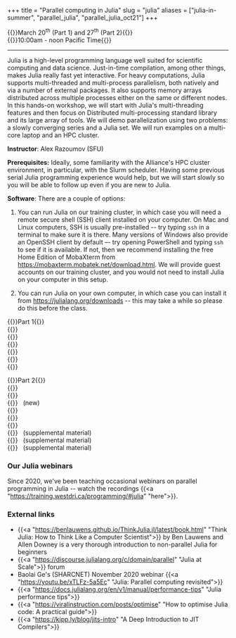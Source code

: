 +++
title = "Parallel computing in Julia"
slug = "julia"
aliases = ["julia-in-summer", "parallel_julia", "parallel_julia_oct21"]
+++

<!-- {{<cor>}}Wednesday, June 21st{{</cor>}}\ -->
<!-- {{<cgr>}}9:00am-noon and 2pm-5pm Pacific Time{{</cgr>}} -->

<!-- {{<cor>}}Friday, July 14th{{</cor>}}\ -->
<!-- {{<cgr>}}9:00am-noon Mountain Time{{</cgr>}} -->

<!-- {{<cor>}}February 1st (Part 1) and February 8th (Part 2){{</cor>}}\ -->
<!-- {{<cgr>}}Both days 10:00am - noon Pacific Time{{</cgr>}} -->

{{<cor>}}March 20<sup>th</sup> (Part 1) and 27<sup>th</sup> (Part 2){{</cor>}}\
{{<cgr>}}10:00am - noon Pacific Time{{</cgr>}}

---

Julia is a high-level programming language well suited for scientific computing and data science. Just-in-time
compilation, among other things, makes Julia really fast yet interactive. For heavy computations, Julia
supports multi-threaded and multi-process parallelism, both natively and via a number of external packages. It
also supports memory arrays distributed across multiple processes either on the same or different nodes. In
this hands-on workshop, we will start with Julia's multi-threading features and then focus on Distributed
multi-processing standard library and its large array of tools. We will demo parallelization using two
problems: a slowly converging series and a Julia set. We will run examples on a multi-core laptop and an HPC
cluster.

**Instructor**: Alex Razoumov (SFU)

**Prerequisites:** Ideally, some familiarity with the Alliance's HPC cluster environment, in particular, with
the Slurm scheduler. Having some previous serial Julia programming experience would help, but we will start
slowly so you will be able to follow up even if you are new to Julia.

**Software**: There are a couple of options:

1. You can run Julia on our training cluster, in which case you will need a remote secure shell (SSH) client
installed on your computer. On Mac and Linux computers, SSH is usually pre-installed -- try typing `ssh` in a
terminal to make sure it is there. Many versions of Windows also provide an OpenSSH client by default –- try
opening PowerShell and typing `ssh` to see if it is available. If not, then we recommend installing the free
Home Edition of MobaXterm from https://mobaxterm.mobatek.net/download.html. We will provide guest accounts on
our training cluster, and you would not need to install Julia on your computer in this setup.

2. You can run Julia on your own computer, in which case you can install it from
   https://julialang.org/downloads -- this may take a while so please do this before the class.

<!-- 3. You can work on our remote training cluster via JupyterHub | Terminal. In this case you will want to ask -->
<!--    for 2-4 CPU cores and 3 hours. This is the easiest option (nothing to install on your computer), as you -->
<!--    will work entirely through a browser. -->



<!-- {{<nolinktitle>}}Introduction to Julia language{{</nolinktitle>}} \ -->
<!-- {{<nolinktitle>}}Intro to parallelism{{</nolinktitle>}} \ -->
<!-- {{<nolinktitle>}}Multi-threading with Base.Threads (slow series){{</nolinktitle>}} \ -->
<!-- {{<nolinktitle>}}Multi-threading with ThreadsX (slow series){{</nolinktitle>}} \ -->
<!-- {{<nolinktitle>}}Parallelizing the Julia set with Base.Threads{{</nolinktitle>}} \ -->
<!-- {{<nolinktitle>}}Parallelizing the Julia set with ThreadsX{{</nolinktitle>}} \ -->
<!-- {{<nolinktitle>}}Distributed.jl: basics{{</nolinktitle>}} \ -->
<!-- {{<nolinktitle>}}Distributed.jl: three scalable versions of the slow series{{</nolinktitle>}} \ -->
<!-- {{<nolinktitle>}}DistributedArrays.jl{{</nolinktitle>}} \ -->
<!-- {{<nolinktitle>}}Parallelizing the Julia set with DistributedArrays{{</nolinktitle>}} \ -->
<!-- {{<nolinktitle>}}SharedArrays.jl{{</nolinktitle>}} \ -->
<!-- {{<nolinktitle>}}Parallelizing the N-body problem{{</nolinktitle>}} (supplemental material)\ -->
<!-- {{<nolinktitle>}}Parallelizing the additive Schwarz method{{</nolinktitle>}} (supplemental material)\ -->
<!-- {{<nolinktitle>}}Distributed linear algebra in Julia{{</nolinktitle>}} (supplemental material) -->




{{<cor>}}Part 1{{</cor>}} \
{{<linktitle url="../summer/julia-01-intro-language" text="Introduction to Julia language">}}\
{{<linktitle url="../summer/julia-02-intro-parallel" text="Intro to parallelism">}}\
{{<linktitle url="../summer/julia-03-threads-slow-series" text="Multi-threading with Base.Threads (slow series)">}} \
{{<linktitle url="../summer/julia-04-threadsx-slow-series" text="Multi-threading with ThreadsX (slow series)">}} \
{{<linktitle url="../summer/julia-05-threads-julia-set" text="Parallelizing the Julia set with Base.Threads">}} \
{{<linktitle url="../summer/julia-06-threadsx-julia-set" text="Parallelizing the Julia set with ThreadsX">}}

{{<cor>}}Part 2{{</cor>}} \
{{<linktitle url="../summer/julia-07-distributed1" text="Distributed.jl: basics">}} \
{{<linktitle url="../summer/julia-08-distributed2" text="Distributed.jl: three scalable versions of the slow series">}} \
{{<linktitle url="../summer/julia-09-persistent-arrays" text="Persistent storage on workers">}} &nbsp;&nbsp;(new) \
{{<linktitle url="../summer/julia-10-distributed-arrays" text="DistributedArrays.jl">}} \
{{<linktitle url="../summer/julia-11-distributed-julia-set" text="Parallelizing the Julia set with DistributedArrays">}} \
{{<linktitle url="../summer/julia-12-shared-arrays" text="SharedArrays.jl">}} \
{{<linkoptional url="../summer/julia-13-nbody" text="Parallelizing the N-body problem">}} &nbsp;&nbsp;(supplemental material) \
{{<linkoptional url="../summer/julia-14-asm" text="Parallelizing the additive Schwarz method">}} &nbsp;&nbsp;(supplemental material)\
{{<linkoptional url="../summer/julia-15-linear-algebra" text="Distributed linear algebra in Julia">}} &nbsp;&nbsp;(supplemental material)

### Our Julia webinars

Since 2020, we've been teaching occasional webinars on parallel programming in Julia -- watch the recordings
{{<a "https://training.westdri.ca/programming/#julia" "here">}}.

### External links

- {{<a "https://benlauwens.github.io/ThinkJulia.jl/latest/book.html" "Think Julia: How to Think Like a Computer Scientist">}} by Ben Lauwens and Allen Downey is a very thorough introduction to non-parallel Julia for beginners
- {{<a "https://discourse.julialang.org/c/domain/parallel" "Julia at Scale">}} forum
- Baolai Ge's (SHARCNET) November 2020 webinar {{<a "https://youtu.be/xTLFz-5a5Ec" "Julia: Parallel computing revisited">}}
- {{<a "https://docs.julialang.org/en/v1/manual/performance-tips" "Julia performance tips">}}
- {{<a "https://viralinstruction.com/posts/optimise" "How to optimise Julia code: A practical guide">}}
- {{<a "https://kipp.ly/blog/jits-intro" "A Deep Introduction to JIT Compilers">}}
